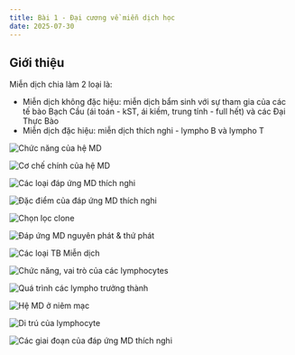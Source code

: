 ```yaml
---
title: Bài 1 - Đại cương về miễn dịch học
date: 2025-07-30
---
```


## Giới thiệu

Miễn dịch chia làm 2 loại là:

- Miễn dịch không đặc hiệu: miễn dịch bẩm sinh với sự tham gia của các tế bào Bạch Cầu (ái toán - kST, ái kiềm, trung tính - full hết) và các Đại Thực Bào
- Miễn dịch đặc hiệu: miễn dịch thích nghi - lympho B và lympho T

![Chức năng của hệ MD](/y2/mddc/1-chucnang-md.jpeg)

![Cơ chế chính của hệ MD](/y2/mddc/1-coche-chinh-md.jpeg)

![Các loại đáp ứng MD thích nghi](/y2/mddc/1-md-thich-nghi.jpeg)

![Đặc điểm của đáp ứng MD thích nghi](/y2/mddc/1-dacdiem-md-thich-nghi.jpeg)

![Chọn lọc clone](/y2/mddc/1-clone-dong.jpeg)

![Đáp ứng MD nguyên phát & thứ phát](/y2/mddc/1-md-ng-thu-phat.jpeg)

![Các loại TB Miễn dịch](/y2/mddc/1-cac-tb-md.jpeg)

![Chức năng, vai trò của các lymphocytes](/y2/mddc/1-cnang-lympho.jpeg)

![Quá trình các lympho trưởng thành](/y2/mddc/1-lympho-trg-thanh.jpeg)

![Hệ MD ở niêm mạc](/y2/mddc/1-he-md-niem-mac.jpeg)

![Di trú của lymphocyte](/y2/mddc/1-di-tru-lympho.jpeg)

![Các giai đoạn của đáp ứng MD thích nghi](/y2/mddc/1-gd-md-thich-nghi.jpeg)
